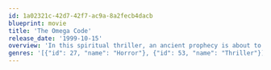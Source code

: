 ```yaml
---
id: 1a02321c-42d7-42f7-ac9a-8a2fecb4dacb
blueprint: movie
title: 'The Omega Code'
release_date: '1999-10-15'
overview: 'In this spiritual thriller, an ancient prophecy is about to be fulfilled as a secret code brings the world to the edge of Apocalypse. Gillen Lane (Casper Van Dien) is a expert on theology and mythology who has gained international fame as a motivational speaker.'
genres: '[{"id": 27, "name": "Horror"}, {"id": 53, "name": "Thriller"}]'
---
```

